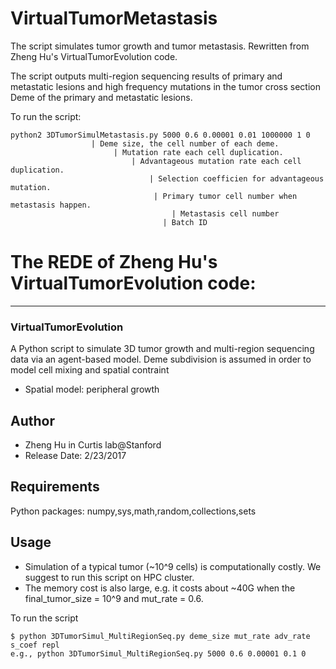 # VirtualTumorMetastasis
The script simulates tumor growth and tumor metastasis. Rewritten from Zheng Hu's VirtualTumorEvolution code.

The script outputs multi-region sequencing results of primary and metastatic lesions and high frequency mutations in the tumor cross section Deme of the primary and metastatic lesions.

To run the script:
```
python2 3DTumorSimulMetastasis.py 5000 0.6 0.00001 0.01 1000000 1 0
				  | Deme size, the cell number of each deme.
				       | Mutation rate each cell duplication.
				           | Advantageous mutation rate each cell duplication.
					           | Selection coefficien for advantageous mutation.
						        | Primary tumor cell number when metastasis happen.
							        | Metastasis cell number
								  | Batch ID
```

# The REDE of Zheng Hu's VirtualTumorEvolution code:
---

### VirtualTumorEvolution
A Python script to simulate 3D tumor growth and multi-region sequencing data 
via an agent-based model. Deme subdivision is assumed in order to model cell
mixing and spatial contraint
* Spatial model: peripheral growth

Author
---
* Zheng Hu in Curtis lab@Stanford
* Release Date: 2/23/2017


Requirements
---
Python packages: numpy,sys,math,random,collections,sets

Usage
---

* Simulation of a typical tumor (~10^9 cells) is computationally costly.  We suggest to run this script on HPC cluster. 
* The memory cost is also large, e.g. it costs about ~40G when the final_tumor_size = 10^9 and mut_rate = 0.6.

To run the script

	$ python 3DTumorSimul_MultiRegionSeq.py deme_size mut_rate adv_rate s_coef repl
	e.g., python 3DTumorSimul_MultiRegionSeq.py 5000 0.6 0.00001 0.1 0

